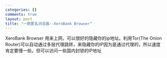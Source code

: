 ```yaml
--- 
categories: []
comments: true
layout: post
title: "一款匿名浏览器--XeroBank Browser"
---
```

XeroBank Browser 用来上网，可以很好的隐藏你的ip地址。利用Tor(The Onion Router)可以自动通过多层代理跳转，来隐藏你的IP因为是通过代理的，所以速度肯定要慢一些。但可以访问一些国内封锁的IP地址
